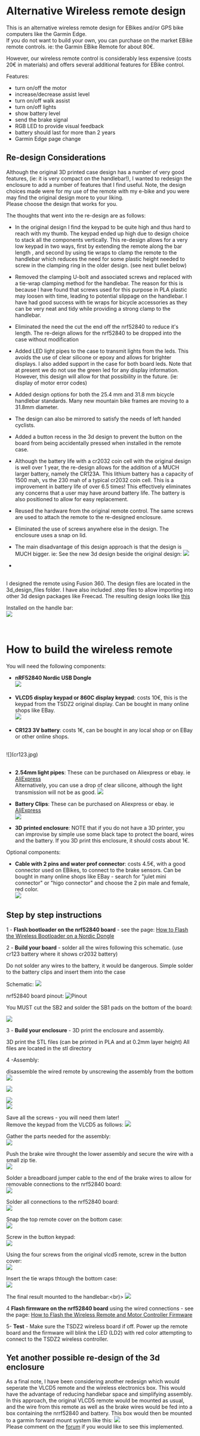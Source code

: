 # Alternative Wireless remote design

This is an alternative wireless remote design for EBikes and/or GPS bike computers like the Garmin Edge.<br>
 If you do not want to build your own, you can purchase on the market EBike remote controls. ie: the Garmin EBike Remote for about 80€.

However, our wireless remote control is considerably less expensive (costs 20€ in materials) and offers several additional features for EBike control.

Features:
* turn on/off the motor
* increase/decrease assist level
* turn on/off walk assist
* turn on/off lights
* show battery level
* send the brake signal
* RGB LED to provide visual feedback
* battery should last for more than 2 years
* Garmin Edge page change 

## Re-design Considerations  
Although the original 3D printed case design has a number of very good features, (ie: it is very compact on the handlebar!), I wanted to redesign the enclosure to add a number of features that I find useful.
Note, the design choices made were for my use of the remote with my e-bike and you were may find the original design more to your liking.<br> Please choose the design that works for you.

The thoughts that went into the re-design are as follows:

* In the original design I find the keypad to be quite high and thus hard to reach with my thumb. The keypad ended up high due to design choice to stack all the components vertically. This re-design allows for a very low keypad in two ways, first by extending the remote along the bar length , and second by using tie wraps to clamp the remote to the handlebar which reduces the need for some plastic height needed to screw in the clamping ring in the older design. (see next bullet below)  
  
* Removed the clamping U-bolt and associated screws and replaced with a tie-wrap clamping method for the handlebar. The reason for this is because I have found that screws used for this purpose in PLA plastic may loosen with time, leading to potential slippage on the handlebar. I have had good success with tie wraps for bicycle accessories as they can be very neat and tidy while providing a strong clamp to the handlebar.

* Eliminated the need the cut the end off the nrf52840 to reduce it's length. The re-deign allows for the nrf52840 to be dropped into the case without modification

* Added LED light pipes to the case to transmit lights from the leds. This avoids the use of clear silicone or epoxy and allows for brighter displays.  I also added support in the case for both board leds. Note that at present we do not use the green led for any display information. However, this design will allow for that possibility in the future. (ie: display of motor error codes)

* Added design options for both the 25.4 mm and 31.8 mm bicycle handlebar standards. Many new mountain bike frames are moving to a 31.8mm diameter.<br>

* The design can also be mirrored to satisfy the needs of left handed cyclists.

* Added a button recess in the 3d design to prevent the button on the board from being accidentally pressed when installed in the remote case.
 
* Although the battery life with a cr2032 coin cell with the original design is well over 1 year, the re-design allows for the addition of a MUCH larger battery, namely the CR123A. This lithium battery has a capacity of 1500 mah, vs the 230 mah of a typical cr2032 coin cell. This is a improvement in battery life of over 6.5 times! This effectively eliminates any concerns that a user may have around battery life. The battery is also positioned to allow for easy replacement.
  
* Reused the hardware from the original remote control. The same screws are used to attach the remote to the re-designed enclosure.
  
* Eliminated the use of screws anywhere else in the design. The enclosure uses a snap on lid.

* The main disadvantage of this design approach is that the design is MUCH bigger. ie: See the new 3d design beside the original design:
![](./compare.jpg)
* 
<br> I designed the remote using Fusion 360. The design files are located in the 3d_design_files folder. I have also included .step files to allow importing into other 3d design packages like Freecad.
The resulting design looks like [this](https://tinyurl.com/7b3r8s2r) <br>


Installed on the handle bar:<br>
![](on_bike.jpg)

<br>

# How to build the wireless remote

You will need the following components:
* **nRF52840 Nordic USB Dongle**<br>
![](./NRF52840.png)<br><br>
* **VLCD5 display keypad or 860C display keypad**: costs 10€, this is the keypad from the TSDZ2 original display. Can be bought in many online shops like EBay.<br>
![](VLCD5_keypad.png)<br><br>
* **CR123 3V battery**: costs 1€, can be bought in any local shop or on EBay or other online shops.
<br>
![](cr123.jpg)<br><br>

* **2.54mm light pipes**: These can be purchased on Aliexpress or ebay. ie [AliExpress](https://www.aliexpress.com/item/4001097689736.html?spm=a2g0s.9042311.0.0.27424c4dxp2RN0) <br> Alternatively, you can use a drop of clear silicone, although the light transmission will not be as good.
![](light_pipe.jpeg)

* **Battery Clips**: These can be purchased on Aliexpress or ebay. ie [AliExpress](https://www.aliexpress.com/item/4000953728880.html?spm=a2g0s.9042311.0.0.27424c4dsstnu1) <br> 
![](clip.jpg)

* **3D printed enclosure**: NOTE that if you do not have a 3D printer, you can improvise by simple use some black tape to protect the board, wires and the battery. If you 3D print this enclosure, it should costs about 1€.<br>

Optional components:
* **Cable with 2 pins and water prof connector**: costs 4.5€, with a good connector used on EBikes, to connect to the brake sensors. Can be bought in many online shops like EBay - search for "julet mini connector" or "higo connector" and choose the 2 pin male and female, red color.<br>
![](cable_julet.png)

## Step by step instructions

1 - **Flash bootloader on the nrf52840 board** - see the page: [How to Flash the Wireless Bootloader on a Nordic Dongle](../getting_started.md)

2 - **Build your board** - solder all the wires following this schematic. (use cr123 battery where it shows cr2032 battery)

Do not solder any wires to the battery, it would be dangerous. Simple solder to the battery clips and insert them into the case

Schematic:
[![](ebike_remote_wireless-schematic.png)](ebike_remote_wireless-schematic.png)

nrf52840 board pinout:
![Pinout](./nordic_pinout.png)

You MUST cut the SB2 and solder the SB1 pads on the bottom of the board:

![](./external_power.png)

3 - **Build your enclosure** - 3D print the enclosure and assembly.

3D print the  STL files (can be printed in PLA and at 0.2mm layer height) All files are located in the stl directory

4 -Assembly:

disassemble the wired remote by unscrewing the assembly from the bottom
![](vlcd5.png)<br>

![](original_back.jpg)<br>

![](dis_original.jpg)<br>
![](ebike_wireless_remote-05.jpg)<br>

Save all the screws - you will need them later! <br>
Remove the keypad from the VLCD5 as follows:
![](keypad.jpg)<br>

Gather the parts needed for the assembly:<br>
![](parts.jpg)<br>

Push the brake wire throught the lower assembly and secure the wire with a small zip tie.<br>
![](strain_relief.jpg)<br>

Solder a breadboard jumper cable to the end of the brake wires to allow for removable connections to the nrf52840 board:<br>
![](connections.jpg)<br>


Solder all connections to the nrf52840 board: <br> ![](remote_wired.jpg)<br>


Snap the top remote cover on the bottom case: <br>
![](remote_box_on.jpg)<br>

Screw in the button keypad:<br>
![](button_screwed.jpg)<br>

Using the four screws from the original vlcd5 remote, screw in the button cover: <br>
![](button_added.jpg)<br>

Insert the tie wraps thtough the bottom case: <br>
![](tie_wraps.jpg)<br>


The final result mounted to the handlebar:<br)>
![](on_bike.jpg)<br>


4  **Flash firmware on the nrf52840 board** using the wired connections - see the page: [How to Flash the Wireless Remote and Motor Controller Firmware](../../firmware.md)

5- **Test** - Make sure the TSDZ2 wireless board if off. Power up the remote board and the firmware will blink the LED (LD2) with red color attempting to connect to the TSDZ2 wireless controller.

## Yet another possible re-design of the 3d enclosure
As a final note, I have been considering another redesign which would seperate the VLCD5 remote and the wireless electronics box.
This would have the advantage of reducing handlebar space and simplifying assembly.<br>
In this approach, the original VLCD5 remote would be mounted as usual, and the wire from this remote as well as the brake wires would be fed into a box containing the nrrf52840 and battery. This box would then be mounted to a garmin forward mount system like this:
![](forward_mount.jpg)<br>
Please comment on the [forum](https://endless-sphere.com/forums/viewtopic.php?f=28&t=106346&start=500) if you would like to see this implemented.